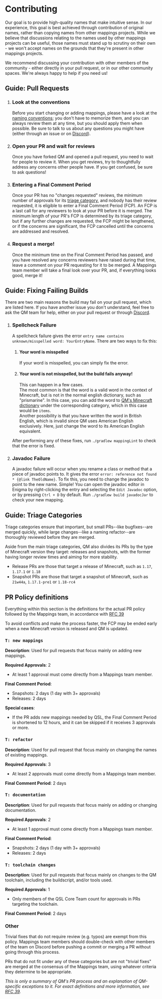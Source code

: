 # Contributing

Our goal is to provide high-quality names that make intuitive sense. In our experience, this goal is best achieved
through contribution of original names, rather than copying names from other mappings projects.
While we believe that discussions relating to the names used by other mappings projects can be useful, those names
must stand up to scrutiny on their own - we won't accept names on the grounds that they're present in other mappings
projects. 

We recommend discussing your contribution with other members of the community - either directly in your pull request,
or in our other community spaces. We're always happy to help if you need us!

## Guide: Pull Requests

1. ### Look at the conventions
    Before you start changing or adding mappings, please have a look at the [naming conventions](/CONVENTIONS.md);
    you don't have to memorize them, and you can always review them at any time, but you should apply them when 
    possible. Be sure to talk to us about any questions you might have (either through an issue or on
    [Discord](https://discord.quiltmc.org/toolchain)).
2. ### Open your PR and wait for reviews
    Once you have forked QM and opened a pull request, you need to wait for people to review it. When you get reviews, 
    try to thoughtfully address any concerns other people have. If you get confused, be sure to ask questions!
3. ### Entering a Final Comment Period
    Once your PR has no "changes requested" reviews, the minimum number of approvals for its
    [triage category](#guide-triage-categories), and nobody has their review requested, it is eligible to enter a 
    Final Comment Period (FCP). An FCP is a last call for any reviewers to look at your PR before it is merged.
    The minimum length of your PR's FCP is determined by its triage category, but if any further changes are
    requested, the FCP might be lengthened, or if the concerns are significant, the FCP cancelled until the concerns
    are addressed and resolved.
4. ### Request a merge!
    Once the minimum time on the Final Comment Period has passed, and you have resolved any concerns reviewers have
    raised during that time, leave a comment on your PR requesting for it to be merged. A Mappings team member will
    take a final look over your PR, and, if everything looks good, merge it!

## Guide: Fixing Failing Builds
There are two main reasons the build may fail on your pull request, which are listed here.
If you have another issue you don't understand, feel free to ask the QM team for help, either on your pull request or through [Discord](https://discord.quiltmc.org/toolchain).

1. ### Spellcheck Failure
    A spellcheck failure gives the error `entry name contains unknown/misspelled word: YourEntryName`. There are two ways to fix this:
    1. #### Your word is misspelled
        If your word is misspelled, you can simply fix the error.
    2. #### Your word is not misspelled, but the build fails anyway!
        This can happen in a few cases.  
        The most common is that the word is a valid word in the context of Minecraft, but is not in the normal english dictionary, such as "prismarine".
        In this case, you can add the word to [QM's Minecraft dictionary](buildSrc/src/main/resources/minecraft_specific_words.txt) under the corresponding category, which in this case would be `items`.  
        Another possibility is that you have written the word in British English, which is invalid since QM uses American English exclusively.
        Here, just change the word to its American English equivalent.  
      
    After performing any of these fixes, run `./gradlew mappingLint` to check that the error is fixed.
2. ### Javadoc Failure
   A javadoc failure will occur when you rename a class or method that a piece of javadoc points to.
   It gives the error `error: reference not found * {@link TheOldName}`.
   To fix this, you need to change the javadoc to point to the new name. Simple!
   You can open the javadoc editor in Enigma by right-clicking the entry and selecting the `Edit Javadoc` option, or by pressing `Ctrl + D` by default.
   Run `./gradlew build javadocJar` to check your new mapping. 

## Guide: Triage Categories

Triage categories ensure that important, but small PRs--like bugfixes--are merged quickly, while large changes--like
a naming refactor--are thoroughly reviewed before they are merged.

Aside from the main triage categories, QM also divides its PRs by the type of Minecraft version they target:
releases and snapshots, with the former having longer review times and aiming for more stability.

- Release PRs are those that target a release of Minecraft, such as `1.17`, `1.17.1` or `1.18`
- Snapshot PRs are those that target a snapshot of Minecraft, such as `21w44a`, `1.17.1-pre1` or `1.18-rc4`

## PR Policy definitions
Everything within this section is the definitions for the actual PR policy followed by the Mappings team, in accordance
with [RFC 39](https://github.com/QuiltMC/rfcs/blob/master/structure/0039-pr-policy.md)

To avoid conflicts and make the process faster, the FCP may be ended early when a new Minecraft version is released and
QM is updated.

### `T: new mappings`

**Description**: Used for pull requests that focus mainly on adding new mappings.

**Required Approvals**: 2
- At least 1 approval must come directly from a Mappings team member.

**Final Comment Period**:
- Snapshots: 2 days (1 day with 3+ approvals)
- Releases: 2 days

**Special cases**:
- If the PR adds new mappings needed by QSL, the Final Comment Period is shortened to 12 hours, and it can be skipped if it receives 3 approvals or more.

### `T: refactor`

**Description**: Used for pull request that focus mainly on changing the names of existing mappings.

**Required Approvals**: 3
- At least 2 approvals must come directly from a Mappings team member.

**Final Comment Period**: 2 days

### `T: documentation`

**Description**: Used for pull requests that focus mainly on adding or changing documentation.

**Required Approvals**: 2
- At least 1 approval must come directly from a Mappings team member.

**Final Comment Period**:
- Snapshots: 2 days (1 day with 3+ approvals)
- Releases: 2 days

### `T: toolchain changes`

**Description**: Used for pull requests that focus mainly on changes to the QM toolchain, including the buildscript,
and/or tools used.

**Required Approvals**: 1
- Only members of the QSL Core Team count for approvals in PRs targeting the toolchain.

**Final Comment Period**: 2 days

### Other

Trivial fixes that do not require review (e.g. typos) are exempt from this policy. Mappings team members should
double-check with other members of the team on Discord before pushing a commit or merging a PR without going
through this process.

PRs that do not fit under any of these categories but are not "trivial fixes" are merged at the consensus of the
Mappings team, using whatever criteria they determine to be appropriate.

*This is only a summary of QM's PR process and an explanation of QM-specific exceptions to it. For exact definitions
and more information, see [RFC 39](https://github.com/QuiltMC/rfcs/blob/master/structure/0039-pr-policy.md).*
